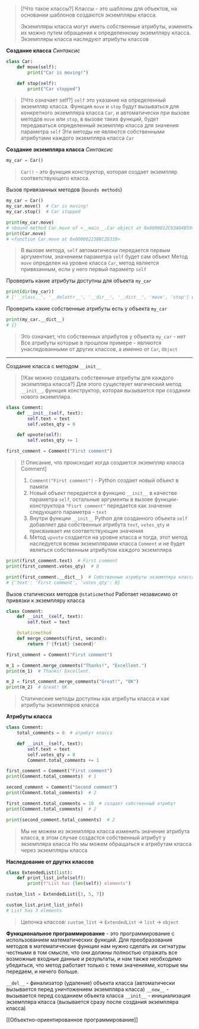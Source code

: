 > [!Что такое классы?]
> Классы - это шаблоны для объектов, на основании шаблонов создаются экземпляры класса.
> 
> Экземпляры класса могут иметь собственные атрибуты, изменять их можно путем обращения к определенному экземпляру класса.
> Экземпляры класса наследуют атрибуты классов

**Создание класса**
*Синтаксис*
```Python
class Car:
	def move(self):
		print("Car is moving!")

	def stop(self):
		print("Car stopped")
```

> [!Что означает self?]
> `self` это указание на определенный экземпляр класса.
> Функция `move` и `stop` будут вызываться для конкретного экземпляра класса `Car`,  и автоматически при вызове методов `move` или `stop`, в вызове таких функций, будет передаваться определенный экземпляр класса для значения параметра `self`
> Эти методы не являются собственными атрибутами каждого экземпляра класса `Car`

**Создание экземпляра класса**
*Синтаксис*
```Python
my_car = Car()
```
>`Car()` - это функция конструктор, которая создает экземпляр соответствующего класса.

Вызов привязанных методов (`bounds methods`)
```Python
my_car = Car()
my_car.move()  # Car is moving!
my_car.stop()  # Car stopped

print(my_car.move)
# <bound method Car.move of <__main__.Car object at 0x0000012C63A04B50>>
print(Car.move)
# <function Car.move at 0x00000223B8C2D310>
```
>В вызове метода, `self` автоматически передается первым аргументом, значением параметра `self` будет сам объект
>Метод `move` определен на уровне класса `Car`, метод является привязанным, если у него первый параметр `self`


Проверить какие атрибуты доступны для объекта `my_car`
```Python
print(dir(my_car))
# ['__class__', '__delattr__', '__dir__', '__dict__', 'move', 'stop'] и т.д.
```
Проверить какие собственные атрибуты есть у объекта `my_car`
```Python
print(my_car.__dict__)
# {}
```
>Это означает, что собственных атрибутов у объекта `my_car` - нет
>Все атрибуты которые в прошлом примере - являются унаследованными от других классов, а именно от `Car`, `Object`

___
Создание класса с методом `__init__`
>[!Как можно создавать собственные атрибуты для каждого экземпляра класса?]
>Для этого существует магический метод `__init__`, функция конструктор, которая вызывается при создании нового экземпляра. 

```Python
class Comment:
	def __init__(self, text):
		self.text = text
		self.votes_qty = 0

	def upvote(self):
		self.votes_qty += 1

first_comment = Comment("First comment")
```

>[!  Описание, что происходит когда создается экземпляр класса Comment]
> 1. `Comment("First comment")` - Python создает новый объект в памяти
> 2. Новый объект передается в функцию `__init__` в качестве параметра `self`, остальные аргументы в вызове функции-конструктора `"Fisrt comment"` передается как значение следующего параметра - `text`
> 3. Внутри функции `__init__` Python для созданного объекта `self` добавляет два собственных атрибута `text`, `votes_qty` и присваивает им соответствующие значения
> 4. Метод `upvote` создается на уровне класса и тогда, этот метод наследуется всеми экземплярами класса `Comment` и не будет являться собственным атрибутом каждого экземпляра

```Python
print(first_comment.text)  # First comment
print(first_comment.votes_qty)  # 0

print(first_comment.__dict__)  # Собственные атрибуты экземпляра класса
# {'text': 'First comment', 'votes_qty': 0}
```

Вызов статических методов `@staticmethod`
Работает независимо от привязки к экземпляру класса
```Python
class Comment:
	def __init__(self, text):
		self.text = text

	@staticmethod
	def merge_comments(first, second):
		return f'{frist} {second}'

first_comment = Comment("First comment")

m_1 = Comment.merge_comments("Thanks!", "Excellent.")
print(m_1)  # Thanks! Excellent.

m_2 = first_comment.merge_comments("Great!", "OK")
print(m_2)  # Great! OK
```

>Статические методы доступны как атрибуты класса и как атрибуты экземпляров класса

**Атрибуты класса**
```Python
class Comment:
	total_comments = 0  # атрибут класса

	def __init__(self, text):
		self.text = text
		self.votes_qty = 0
		Comment.total_comments += 1

first_comment = Comment("First comment")
print(Comment.total_comments)  # 1

second_comment = Comment("Second comment")
print(Comment.total_comments)  # 2

first_comment.total_comments = 10  # создает собственный атрибут
print(Comment.total_comments)  # 2

print(second_comment.total_comments)  # 2
```
>Мы не можем из экземпляра класса изменить значение атрибута класса, в этом случае создастся собственный атрибут у экземпляра класса
>Но мы можем обращаться к атрибутам класса через экземпляры класса

**Наследование от других классов**
```Python
class ExtendedList(list):
	def print_list_info(self):
		print(f"List has {len(self)} elements")

custom_list = ExtendedList([3, 5, 7])

custom_list.print_list_info()
# List has 3 elements
```
>Цепочка классов: `custom_list` -> `ExtendedList` -> `list` -> `object`

**Функциональное программирование** - это программирование с использованием математических функций. Для преобразования методов в математические функции нам нужно сделать их сигнатуры честными в том смысле, что они должны полностью отражать все возможные входные данные и результаты, и нам также необходимо убедиться, что метод работает только с теми значениями, которые мы передаем, и ничего больше.



`__del__` - финализатор (удаление) объекта класса (автоматически вызывается перед уничтожением экземпляра класса)
`__new__` - вызывается перед созданием объекта класса
`__init__` - инициализация экземпляра класса (вызывается сразу после создания экземпляра класса)

[[Объектно-ориентированное программирование]]